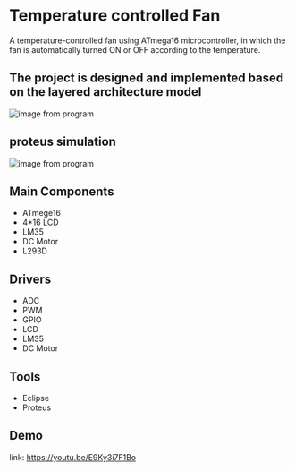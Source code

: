 # Temperature controlled Fan
A temperature-controlled fan using ATmega16 microcontroller, in which the fan is automatically turned ON or OFF according to the temperature.

## The project is designed and implemented based on the layered architecture model 
![image from program](https://github.com/abdelrahman99999/Temperature-controlled-Fan/blob/main/pics/layered.png?raw=true)

## proteus simulation
![image from program](https://github.com/abdelrahman99999/Temperature-controlled-Fan/blob/main/pics/proteus.png?raw=true)

## Main Components
- ATmege16 
- 4*16 LCD
- LM35
- DC Motor
- L293D

## Drivers
- ADC
- PWM
- GPIO
- LCD
- LM35
- DC Motor

## Tools
- Eclipse
- Proteus

## Demo
link: https://youtu.be/E9Ky3i7F1Bo
